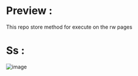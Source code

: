 # Preview : # 
This repo store method for execute on the rw pages

# Ss : #
![image](https://user-images.githubusercontent.com/42386810/154247688-1eb277f2-b921-4e7a-bf2b-3c26d994048e.png)
